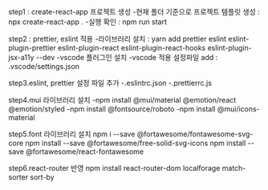 step1 : create-react-app 프로젝트 생성 -현재 폴더 기준으로 프로젝트 템플릿 생성 : npx create-react-app . -실행 확인 : npm run start

step2 : prettier, eslint 적용 -라이브러리 설치
: yarn add prettier eslint eslint-plugin-prettier eslint-plugin-react eslint-plugin-react-hooks eslint-plugin-jsx-a11y --dev
-vscode 플러그인 설치
-vscode 적용 설정파일 add : .vscode/settings.json

step3.eslint, prettier 설정 파일 추가
-.eslintrc.json
-.prettierrc.js

step4.mui 라이브러리 설치
-npm install @mui/material @emotion/react @emotion/styled
-npm install @fontsource/roboto
-npm install @mui/icons-material

step5.font 라이브러리 설치
npm i --save @fortawesome/fontawesome-svg-core
npm install --save @fortawesome/free-solid-svg-icons
npm install --save @fortawesome/react-fontawesome

step6.react-router 반영
npm install react-router-dom localforage match-sorter sort-by
